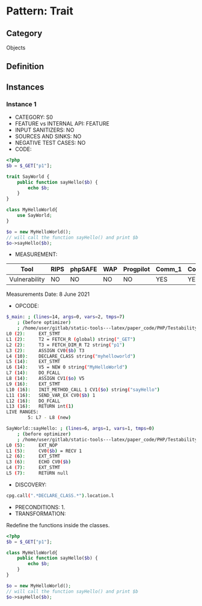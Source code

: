 # Pattern: Trait

## Category

Objects

## Definition

## Instances

### Instance 1

- CATEGORY: S0
- FEATURE vs INTERNAL API: FEATURE
- INPUT SANITIZERS:  NO
- SOURCES AND SINKS: NO
- NEGATIVE TEST CASES: NO
- CODE:

```php
<?php
$b = $_GET["p1"];

trait SayWorld {
    public function sayHello($b) {
        echo $b;
    }
}

class MyHelloWorld{
    use SayWorld;
}

$o = new MyHelloWorld();
// will call the function sayHello() and print $b
$o->sayHello($b);
```

- MEASUREMENT:

| Tool          | RIPS | phpSAFE | WAP  | Progpilot | Comm_1 | Comm_2 | Correct |
| ------------- | ---- | ------- | ---- | --------- | ------- | --------- | ------- |
| Vulnerability | NO   | NO      | NO   | NO        | YES     | YES       | YES     |
Measurements Date: 8 June 2021

- OPCODE:

```bash
$_main: ; (lines=14, args=0, vars=2, tmps=7)
    ; (before optimizer)
    ; /home/user/gitlab/static-tools---latex/paper_code/PHP/Testability_Patterns/67_trait/67_trait.php:1-16
L0 (2):     EXT_STMT
L1 (2):     T2 = FETCH_R (global) string("_GET")
L2 (2):     T3 = FETCH_DIM_R T2 string("p1")
L3 (2):     ASSIGN CV0($b) T3
L4 (10):    DECLARE_CLASS string("myhelloworld")
L5 (14):    EXT_STMT
L6 (14):    V5 = NEW 0 string("MyHelloWorld")
L7 (14):    DO_FCALL
L8 (14):    ASSIGN CV1($o) V5
L9 (16):    EXT_STMT
L10 (16):   INIT_METHOD_CALL 1 CV1($o) string("sayHello")
L11 (16):   SEND_VAR_EX CV0($b) 1
L12 (16):   DO_FCALL
L13 (16):   RETURN int(1)
LIVE RANGES:
        5: L7 - L8 (new)

SayWorld::sayHello: ; (lines=6, args=1, vars=1, tmps=0)
    ; (before optimizer)
    ; /home/user/gitlab/static-tools---latex/paper_code/PHP/Testability_Patterns/67_trait/67_trait.php:5-7
L0 (5):     EXT_NOP
L1 (5):     CV0($b) = RECV 1
L2 (6):     EXT_STMT
L3 (6):     ECHO CV0($b)
L4 (7):     EXT_STMT
L5 (7):     RETURN null
```

- DISCOVERY:

```bash
cpg.call(".*DECLARE_CLASS.*").location.l
```

- PRECONDITIONS:
  1.
- TRANSFORMATION:

Redefine the functions inside the classes.

```php
<?php
$b = $_GET["p1"];

class MyHelloWorld{
    public function sayHello($b) {
        echo $b;
    }
}

$o = new MyHelloWorld();
// will call the function sayHello() and print $b
$o->sayHello($b);
```



